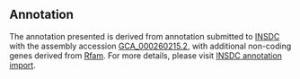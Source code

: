 

Annotation
----------

The annotation presented is derived from annotation submitted to
[INSDC](http://www.insdc.org) with the assembly accession
[GCA\_000260215.2](http://www.ebi.ac.uk/ena/data/view/GCA_000260215.2),
with additional non-coding genes derived from
[Rfam](http://rfam.xfam.org/). For more details, please visit [INSDC
annotation
import](http://ensemblgenomes.org/info/data/insdc_annotation).
